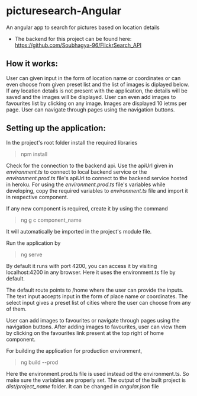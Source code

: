 # picturesearch-Angular
An angular app to search for pictures based on location details

* The backend for this project can be found here:  
 https://github.com/Soubhagya-96/FlickrSearch_API

## How it works:
User can given input in the form of location name or coordinates or can even choose from given preset list and the list of images is diplayed below.
If any location details is not present with the application, the details will be saved and the images will be displayed.
User can even add images to favourites list by clicking on any image.
Images are displayed 10 ietms per page. User can navigate through pages using the navigation buttons.

## Setting up the application:
In the project's root folder install the required libraries
> npm install  

Check for the connection to the backend api. Use the apiUrl given in _environment.ts_ to connect to local backend service or the _environment.prod.ts_ file's apiUrl to connect to the backend service hosted in heroku. For using the _environment.prod.ts_ file's variables while developing, copy the required variables to _environment.ts_ file and import it in respective component.

If any new component is required, create it by using the command
> ng g c component_name  

It will automatically be imported in the project's module file.

Run the application by
> ng serve  

By default it runs with port 4200, you can access it by visiting localhost:4200 in any browser. Here it uses the environment.ts file by default.

The default route points to /home where the user can provide the inputs.
The text input accepts input in the form of place name or coordinates.
The select input gives a preset list of cities where the user can choose from any of them.

User can add images to favourites or navigate through pages using the navigation buttons.
After adding images to favourites, user can view them by clicking on the favourites link present at the top right of home component.

For building the application for production environment,
> ng build --prod  

Here the environment.prod.ts file is used instead od the environment.ts. So make sure the variables are properly set.
The output of the built project is _dist/project_name_ folder. It can be changed in _angular.json_ file
